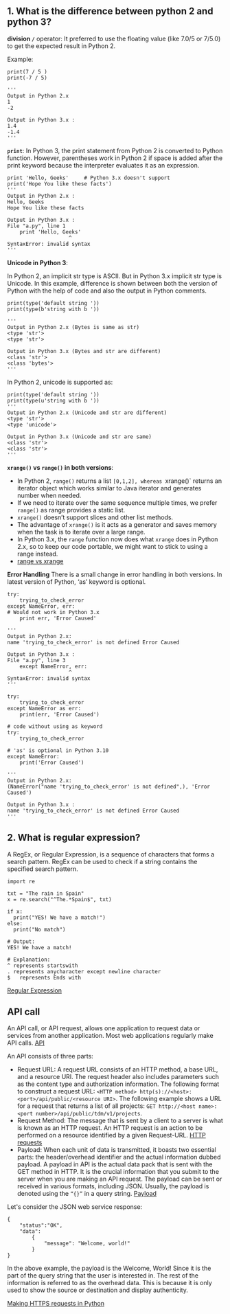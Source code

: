 
## 1. What is the difference between python 2 and python 3?

**division `/`** operator: It preferred to use the floating value (like 7.0/5 or 7/5.0) to get the expected result in Python 2.

Example:
```
print(7 / 5 )
print(-7 / 5)    

'''
Output in Python 2.x
1
-2
 
Output in Python 3.x :
1.4
-1.4
'''
```

**`print`**: In Python 3, the print statement from Python 2 is converted to Python function. However, parentheses work in Python 2 if space 
is added after the print keyword because the interpreter evaluates it as an expression.

```
print 'Hello, Geeks'	 # Python 3.x doesn't support
print('Hope You like these facts')
'''
Output in Python 2.x :
Hello, Geeks
Hope You like these facts

Output in Python 3.x :
File "a.py", line 1
	print 'Hello, Geeks'
					^
SyntaxError: invalid syntax
'''
```

**Unicode in Python 3**: 

In Python 2, an implicit str type is ASCII. But in Python 3.x implicit str type is Unicode. In this example, difference is shown between both 
the version of Python with the help of code and also the output in Python comments.

```
print(type('default string '))
print(type(b'string with b '))

'''
Output in Python 2.x (Bytes is same as str)
<type 'str'>
<type 'str'>

Output in Python 3.x (Bytes and str are different)
<class 'str'>
<class 'bytes'>
'''
```

In Python 2, unicode is supported as:

```
print(type('default string '))
print(type(u'string with b '))
'''
Output in Python 2.x (Unicode and str are different)
<type 'str'>
<type 'unicode'>
   
Output in Python 3.x (Unicode and str are same)
<class 'str'>
<class 'str'>
'''
```

**`xrange()` vs `range()` in both versions**:

- In Python 2, `range()` returns a list `[0,1,2], whereas `xrange()` returns an iterator object which works similar to
  Java iterator and generates number when needed.
- If we need to iterate over the same sequence multiple times, we prefer `range()` as range provides a static list.
- `xrange()` doesn’t support slices and other list methods.
- The advantage of `xrange()` is it acts as a generator and saves memory when the task is to iterate over a large range.
- In Python 3.x, the `range` function now does what `xrange` does in Python 2.x, so to keep our code portable, we might want to stick to using a range instead.
- [range vs xrange](https://www.geeksforgeeks.org/range-vs-xrange-in-python/)

**Error Handling**
There is a small change in error handling in both versions. In latest version of Python, ‘as’ keyword is optional. 

```
try:
	trying_to_check_error
except NameError, err:
# Would not work in Python 3.x
	print err, 'Error Caused'

'''
Output in Python 2.x:
name 'trying_to_check_error' is not defined Error Caused

Output in Python 3.x :
File "a.py", line 3
	except NameError, err:
					^
SyntaxError: invalid syntax
'''
```

```
try:
	trying_to_check_error
except NameError as err:
	print(err, 'Error Caused')

# code without using as keyword
try:
	trying_to_check_error
	
# 'as' is optional in Python 3.10
except NameError:
	print('Error Caused')
	
'''
Output in Python 2.x:
(NameError("name 'trying_to_check_error' is not defined",), 'Error Caused')

Output in Python 3.x :
name 'trying_to_check_error' is not defined Error Caused
'''
```

## 2. What is regular expression?

A RegEx, or Regular Expression, is a sequence of characters that forms a search pattern. RegEx can be used to check if a string contains the specified search 
pattern. 

```
import re

txt = "The rain in Spain"
x = re.search("^The.*Spain$", txt)

if x:
  print("YES! We have a match!")
else:
  print("No match")

# Output:
YES! We have a match!

# Explanation:
^ represents startswith
. represents anycharacter except newline character
$	represents Ends with
```

[Regular Expression](https://www.w3schools.com/python/python_regex.asp)

## API call

An API call, or API request, allows one application to request data or services from another application. Most web applications regularly make API calls. [API](https://www.cloudflare.com/learning/security/api/what-is-api-call/#:~:text=Application%20programming%20interfaces%20(APIs)%20are,provide%20a%20service%20or%20information.)

An API consists of three parts:
- Request URL: A request URL consists of an HTTP method, a base URL, and a resource URI. The request header also includes parameters such as the content type and authorization information. The following format to construct a request URL: `<HTTP method> http(s)://<host>:<port>/api/public/<resource URI>`. The following example shows a URL for a request that returns a list of all projects: `GET http://<host name>:<port number>/api/public/tdm/v1/projects`.
- Request Method: The message that is sent by a client to a server is what is known as an HTTP request. An HTTP request is an action to be performed on a resource identified by a given Request-URL. [HTTP requests](https://rapidapi.com/blog/api-glossary/http-request-methods/#:~:text=An%20HTTP%20request%20is%20an,is%20assigned%20a%20specific%20purpose.)
- Payload: When each unit of data is transmitted, it boasts two essential parts: the header/overhead identifier and the actual information dubbed payload. A payload in API is the actual data pack that is sent with the GET method in HTTP. It is the crucial information that you submit to the server when you are making an API request. The payload can be sent or received in various formats, including JSON. Usually, the payload is denoted using the `“{}”` in a query string. [Payload](https://rapidapi.com/blog/api-glossary/payload/#:~:text=A%20payload%20in%20API%20is,%7B%7D%E2%80%9D%20in%20a%20query%20string.)

Let's consider the JSON web service response:

```
{
    "status":"OK",
    "data":
        {
            "message": "Welcome, world!"
        }
}
```

In the above example, the payload is the Welcome, World! Since it is the part of the query string that the user is interested in. The rest of the information is referred to as the overhead data. This is because it is only used to show the source or destination and display authenticity.

[Making HTTPS requests in Python](https://www.datacamp.com/tutorial/making-http-requests-in-python)
